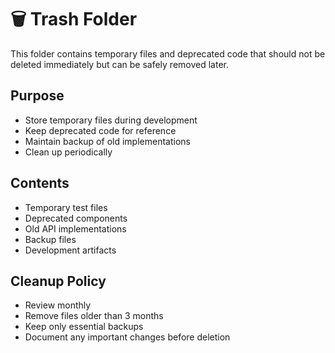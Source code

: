 # 🗑️ Trash Folder

This folder contains temporary files and deprecated code that should not be deleted immediately but can be safely removed later.

## Purpose
- Store temporary files during development
- Keep deprecated code for reference
- Maintain backup of old implementations
- Clean up periodically

## Contents
- Temporary test files
- Deprecated components
- Old API implementations
- Backup files
- Development artifacts

## Cleanup Policy
- Review monthly
- Remove files older than 3 months
- Keep only essential backups
- Document any important changes before deletion
